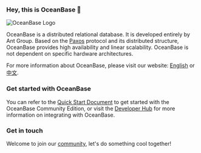 ### Hey, this is OceanBase 👋 

![OceanBase Logo](https://raw.githubusercontent.com/oceanbase/oceanbase/master/images/logo.svg)

OceanBase is a distributed relational database. It is developed entirely by Ant Group. Based on the [Paxos](https://lamport.azurewebsites.net/pubs/lamport-paxos.pdf) protocol and its distributed structure, OceanBase provides high availability and linear scalability. OceanBase is not dependent on specific hardware architectures.

For more information about OceanBase, please visit our website: [English](https://en.oceanbase.com/) or  [中文](https://www.oceanbase.com/).

### Get started with OceanBase

You can refer to the [Quick Start Document](https://github.com/oceanbase/oceanbase#quick-start) to get started with the OceanBase Community Edition, or visit the [Developer Hub](https://open.oceanbase.com/developer) for more information on integrating with OceanBase.

### Get in touch

Welcome to join our [community](https://github.com/oceanbase/oceanbase#community), let's do something cool together!
